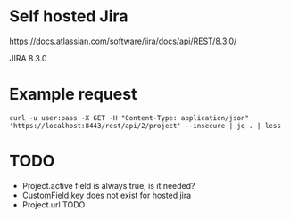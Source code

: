# Self hosted Jira

https://docs.atlassian.com/software/jira/docs/api/REST/8.3.0/

JIRA 8.3.0

# Example request

```
curl -u user:pass -X GET -H "Content-Type: application/json" 'https://localhost:8443/rest/api/2/project' --insecure | jq . | less
```

# TODO

- Project.active field is always true, is it needed?
- CustomField.key does not exist for hosted jira
- Project.url TODO